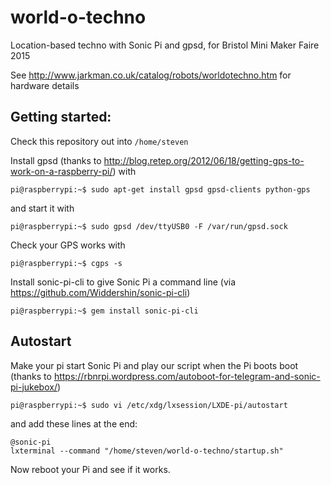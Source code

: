 # world-o-techno
Location-based techno with Sonic Pi and gpsd, for Bristol Mini Maker Faire 2015

See http://www.jarkman.co.uk/catalog/robots/worldotechno.htm for hardware details

## Getting started:

Check this repository out into ```/home/steven```

Install gpsd (thanks to http://blog.retep.org/2012/06/18/getting-gps-to-work-on-a-raspberry-pi/) with
```
pi@raspberrypi:~$ sudo apt-get install gpsd gpsd-clients python-gps
```
and start it with
```
pi@raspberrypi:~$ sudo gpsd /dev/ttyUSB0 -F /var/run/gpsd.sock
```

Check your GPS works with
```
pi@raspberrypi:~$ cgps -s
```

Install sonic-pi-cli to give Sonic Pi a command line (via https://github.com/Widdershin/sonic-pi-cli)
```
pi@raspberrypi:~$ gem install sonic-pi-cli
```

## Autostart

Make your pi start Sonic Pi and play our script when the Pi boots boot (thanks to
https://rbnrpi.wordpress.com/autoboot-for-telegram-and-sonic-pi-jukebox/)
```
pi@raspberrypi:~$ sudo vi /etc/xdg/lxsession/LXDE-pi/autostart
```
and add these lines at the end:
```
@sonic-pi
lxterminal --command "/home/steven/world-o-techno/startup.sh"
```

Now reboot your Pi and see if it works.

